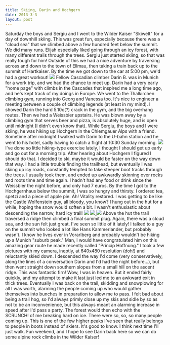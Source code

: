 ```yaml
---
title: Skiing, Darin and Hochgern
date: 2013-3-3
layout: post
---
```


Saturday the boys and Sergiu and I went to the Wilder Kaiser "Skiwelt"
for a day of downhill skiing. This was great fun, especially because there
was a "cloud sea" that we climbed above a few hundred feet below the summit.
We did many runs. Elijah especially liked going through an icy forest,
with many different trails through the trees. Sergiu just started skiing,
so that was really tough for him! Outside of this we had a nice adventure
by traversing across and down to the town of Ellmau, then taking a train
back up to the summit of Hartkaiser. By the time we got down to the car
at 5:00 pm, we'd had a great workout! [![](http://farm9.static.flickr.com/8520/8524928765_dd3b305b45.jpg)](http://www.flickr.com/photos/ripsawridge/8524928765/) Fellow
Cascadian climber Darin B. was in Munich for a work trip, and we had the
chance to meet up. Darin had a very early "home page" with climbs in the
Cascades that inspired me a long time ago, and he's kept track of my doings
in Europe. We went to the Thalkirchen climbing gym, running into Georg
and Vanessa too. It's nice to engineer a meeting between a couple of climbing
legends (at least in my mind). I showed Darin the hard 5.10c(?) crack in
the gym, and the big overhang routes. Then we had a Weissbier upstairs.
He was blown away by a climbing gym that serves beer and pizza, is absolutely
huge, and is open until midnight (I didn't even know that). While Sergiu,
the boys and I were skiing, he was hiking up Hochgern in the Chiemgauer
Alps with a friend. Sometime after midnight I walked with Darin to the
U-bahn station and he went to his hotel, sadly having to catch a flight
at 10:30 Sunday morning. [![](http://farm9.static.flickr.com/8112/8524929263_c312b7ab23.jpg)](http://www.flickr.com/photos/ripsawridge/8524929263/) I've
done so little hiking-type exercise lately, I thought I should get up early
and go out for a morning trip. After hearing about Hochgern I figured I
should do that. I decided to ski, maybe it would be faster on the way down
that way. I had a little trouble finding the trailhead, but eventually
I was skiing up icy roads, constantly tempted to take steeper boot tracks
through the trees. I usually took them, and ended up awkwardly skinning
over rocks and roots time and time again. I hadn't had any food or drink
since the Weissbier the night before, and only had 7 euros. By the time
I got to the Hochgernhaus below the summit, I was so hungry and thirsty.
I ordered tea, spetzi and a piece of apple pie. Ah! Vitality restored.
I was getting to be like the Castle Wolfenstein guy, all bloody, you know?
I hung out in the hut for a while, hoping the snow would soften a bit.
I wasn't enthusiastic about descending the narrow, hard icy trail! [![](http://farm9.static.flickr.com/8370/8526042970_d70a5c7013.jpg)](http://www.flickr.com/photos/ripsawridge/8526042970/)
[![](http://farm9.static.flickr.com/8087/8524929977_b2a2433c5e.jpg)
](http://www.flickr.com/photos/ripsawridge/8524929977/)[![](http://farm9.static.flickr.com/8518/8524930235_2b20afe92a.jpg)](http://www.flickr.com/photos/ripsawridge/8524930235/) Above
the hut the trail traversed a ridge then climbed a final summit plug. Again,
there was a cloud sea, and the sun felt just great. I've seen so little
of it lately! I talked to a guy on the summit who looked a lot like Hans
Kammerlander, but probably wasn't. I know he lives over in Vorarlberg and
probably wouldn't be hiking up a Munich "suburb peak." Man, I would have
congratulated him on this amazing gear route he made recently called "Princip
Hoffnung." I took a few pictures with my camera, ineptly, at 640x480 resolution
(doh!) and reluctantly skied down. I descended the way I'd come (very conservatively,
along the lines of a conversation Darin and I'd had the night before...),
but then went straight down southern slopes from a small hill on the ascent
ridge. This was fantastic firn! Wow, I was in heaven. But it ended fairly
quickly, and my attempt to make it last just led me to an awkward exit
in thick trees. Eventually I was back on the trail, skidding and snowplowing
for all I was worth, alarming the people coming up who would gather themselves
into bunches in preparation to allow me to pass. I felt bad about being
a trail hog, so I'd always primly close up my skis and sidle by so as not
to be an inconvenience, but this always meant an alarming increase in speed
after I'd pass a party. The forest would then echo with the SCRUNCH! of
me breaking hard on ice. There were so, so, so many people coming up. This
is one of the few higher peaks I've seen that really belongs to people
in boots instead of skiers. It's good to know. I think next time I'll just
walk. Fun weekend, and I hope to see Darin back here so we can do some
alpine rock climbs in the Wilder Kaiser!

